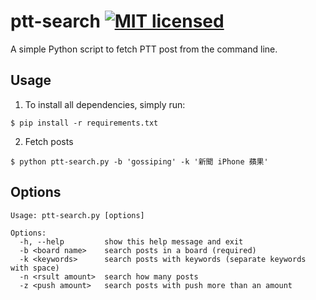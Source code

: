 # ptt-search [![MIT licensed](https://img.shields.io/badge/license-MIT-blue.svg)](LICENSE)

A simple Python script to fetch PTT post from the command line.

## Usage

1. To install all dependencies, simply run:

```
$ pip install -r requirements.txt
```

2. Fetch posts

```
$ python ptt-search.py -b 'gossiping' -k '新聞 iPhone 蘋果'
```

## Options

```
Usage: ptt-search.py [options]

Options:
  -h, --help         show this help message and exit
  -b <board name>    search posts in a board (required)
  -k <keywords>      search posts with keywords (separate keywords with space)
  -n <rsult amount>  search how many posts
  -z <push amount>   search posts with push more than an amount
```
